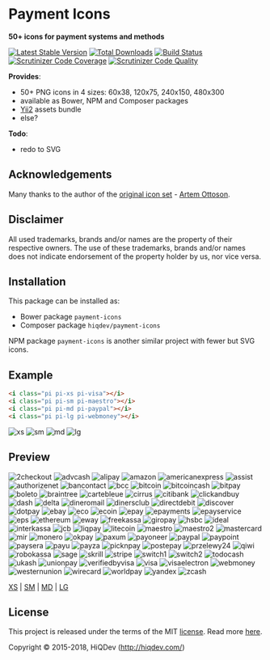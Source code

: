 # Payment Icons

**50+ icons for payment systems and methods**

[![Latest Stable Version](https://poser.pugx.org/hiqdev/payment-icons/v/stable)](https://packagist.org/packages/hiqdev/payment-icons)
[![Total Downloads](https://poser.pugx.org/hiqdev/payment-icons/downloads)](https://packagist.org/packages/hiqdev/payment-icons)
[![Build Status](https://img.shields.io/travis/hiqdev/payment-icons.svg)](https://travis-ci.org/hiqdev/payment-icons)
[![Scrutinizer Code Coverage](https://img.shields.io/scrutinizer/coverage/g/hiqdev/payment-icons.svg)](https://scrutinizer-ci.com/g/hiqdev/payment-icons/)
[![Scrutinizer Code Quality](https://img.shields.io/scrutinizer/g/hiqdev/payment-icons.svg)](https://scrutinizer-ci.com/g/hiqdev/payment-icons/)

**Provides**:

- 50+ PNG icons in 4 sizes: 60x38, 120x75, 240x150, 480x300
- available as Bower, NPM and Composer packages
- [Yii2](http://yiiframework.com) assets bundle
- else?

**Todo**:

- redo to SVG

## Acknowledgements

Many thanks to the author of the [original icon set](https://www.behance.net/gallery/11978553/50-FREE-Payment-system-icons) - [Artem Ottoson](https://www.behance.net/Ottoson).

## Disclaimer

All used trademarks, brands and/or names are the property of their respective owners.
The use of these trademarks, brands and/or names does not indicate endorsement
of the property holder by us, nor vice versa.

## Installation

This package can be installed as:

- Bower package `payment-icons`
- Composer package `hiqdev/payment-icons`

NPM package `payment-icons` is another similar project with fewer but SVG icons.

## Example

```html
<i class="pi pi-xs pi-visa"></i>
<i class="pi pi-sm pi-maestro"></i>
<i class="pi pi-md pi-paypal"></i>
<i class="pi pi-lg pi-webmoney"></i>
```

![xs](https://raw.githubusercontent.com/hiqdev/payment-icons/master/src/assets/png/xs/paypal.png)
![sm](https://raw.githubusercontent.com/hiqdev/payment-icons/master/src/assets/png/sm/webmoney.png)
![md](https://raw.githubusercontent.com/hiqdev/payment-icons/master/src/assets/png/md/maestro.png)
![lg](https://raw.githubusercontent.com/hiqdev/payment-icons/master/src/assets/png/lg/visa.png)

## Preview

![2checkout](https://raw.githubusercontent.com/hiqdev/payment-icons/master/src/assets/png/xs/2checkout.png)
![advcash](https://raw.githubusercontent.com/hiqdev/payment-icons/master/src/assets/png/xs/advcash.png)
![alipay](https://raw.githubusercontent.com/hiqdev/payment-icons/master/src/assets/png/xs/alipay.png)
![amazon](https://raw.githubusercontent.com/hiqdev/payment-icons/master/src/assets/png/xs/amazon.png)
![americanexpress](https://raw.githubusercontent.com/hiqdev/payment-icons/master/src/assets/png/xs/americanexpress.png)
![assist](https://raw.githubusercontent.com/hiqdev/payment-icons/master/src/assets/png/xs/assist.png)
![authorizenet](https://raw.githubusercontent.com/hiqdev/payment-icons/master/src/assets/png/xs/authorizenet.png)
![bancontact](https://raw.githubusercontent.com/hiqdev/payment-icons/master/src/assets/png/xs/bancontact.png)
![bcc](https://raw.githubusercontent.com/hiqdev/payment-icons/master/src/assets/png/xs/bcc.png)
![bitcoin](https://raw.githubusercontent.com/hiqdev/payment-icons/master/src/assets/png/xs/bitcoin.png)
![bitcoincash](https://raw.githubusercontent.com/hiqdev/payment-icons/master/src/assets/png/xs/bitcoincash.png)
![bitpay](https://raw.githubusercontent.com/hiqdev/payment-icons/master/src/assets/png/xs/bitpay.png)
![boleto](https://raw.githubusercontent.com/hiqdev/payment-icons/master/src/assets/png/xs/boleto.png)
![braintree](https://raw.githubusercontent.com/hiqdev/payment-icons/master/src/assets/png/xs/braintree.png)
![cartebleue](https://raw.githubusercontent.com/hiqdev/payment-icons/master/src/assets/png/xs/cartebleue.png)
![cirrus](https://raw.githubusercontent.com/hiqdev/payment-icons/master/src/assets/png/xs/cirrus.png)
![citibank](https://raw.githubusercontent.com/hiqdev/payment-icons/master/src/assets/png/xs/citibank.png)
![clickandbuy](https://raw.githubusercontent.com/hiqdev/payment-icons/master/src/assets/png/xs/clickandbuy.png)
![dash](https://raw.githubusercontent.com/hiqdev/payment-icons/master/src/assets/png/xs/dash.png)
![delta](https://raw.githubusercontent.com/hiqdev/payment-icons/master/src/assets/png/xs/delta.png)
![dineromail](https://raw.githubusercontent.com/hiqdev/payment-icons/master/src/assets/png/xs/dineromail.png)
![dinersclub](https://raw.githubusercontent.com/hiqdev/payment-icons/master/src/assets/png/xs/dinersclub.png)
![directdebit](https://raw.githubusercontent.com/hiqdev/payment-icons/master/src/assets/png/xs/directdebit.png)
![discover](https://raw.githubusercontent.com/hiqdev/payment-icons/master/src/assets/png/xs/discover.png)
![dotpay](https://raw.githubusercontent.com/hiqdev/payment-icons/master/src/assets/png/xs/dotpay.png)
![ebay](https://raw.githubusercontent.com/hiqdev/payment-icons/master/src/assets/png/xs/ebay.png)
![eco](https://raw.githubusercontent.com/hiqdev/payment-icons/master/src/assets/png/xs/eco.png)
![ecoin](https://raw.githubusercontent.com/hiqdev/payment-icons/master/src/assets/png/xs/ecoin.png)
![epay](https://raw.githubusercontent.com/hiqdev/payment-icons/master/src/assets/png/xs/epay.png)
![epayments](https://raw.githubusercontent.com/hiqdev/payment-icons/master/src/assets/png/xs/epayments.png)
![epayservice](https://raw.githubusercontent.com/hiqdev/payment-icons/master/src/assets/png/xs/epayservice.png)
![eps](https://raw.githubusercontent.com/hiqdev/payment-icons/master/src/assets/png/xs/eps.png)
![ethereum](https://raw.githubusercontent.com/hiqdev/payment-icons/master/src/assets/png/xs/ethereum.png)
![eway](https://raw.githubusercontent.com/hiqdev/payment-icons/master/src/assets/png/xs/eway.png)
![freekassa](https://raw.githubusercontent.com/hiqdev/payment-icons/master/src/assets/png/xs/freekassa.png)
![giropay](https://raw.githubusercontent.com/hiqdev/payment-icons/master/src/assets/png/xs/giropay.png)
![hsbc](https://raw.githubusercontent.com/hiqdev/payment-icons/master/src/assets/png/xs/hsbc.png)
![ideal](https://raw.githubusercontent.com/hiqdev/payment-icons/master/src/assets/png/xs/ideal.png)
![interkassa](https://raw.githubusercontent.com/hiqdev/payment-icons/master/src/assets/png/xs/interkassa.png)
![jcb](https://raw.githubusercontent.com/hiqdev/payment-icons/master/src/assets/png/xs/jcb.png)
![liqpay](https://raw.githubusercontent.com/hiqdev/payment-icons/master/src/assets/png/xs/liqpay.png)
![litecoin](https://raw.githubusercontent.com/hiqdev/payment-icons/master/src/assets/png/xs/litecoin.png)
![maestro](https://raw.githubusercontent.com/hiqdev/payment-icons/master/src/assets/png/xs/maestro.png)
![maestro2](https://raw.githubusercontent.com/hiqdev/payment-icons/master/src/assets/png/xs/maestro2.png)
![mastercard](https://raw.githubusercontent.com/hiqdev/payment-icons/master/src/assets/png/xs/mastercard.png)
![mir](https://raw.githubusercontent.com/hiqdev/payment-icons/master/src/assets/png/xs/mir.png)
![monero](https://raw.githubusercontent.com/hiqdev/payment-icons/master/src/assets/png/xs/monero.png)
![okpay](https://raw.githubusercontent.com/hiqdev/payment-icons/master/src/assets/png/xs/okpay.png)
![paxum](https://raw.githubusercontent.com/hiqdev/payment-icons/master/src/assets/png/xs/paxum.png)
![payoneer](https://raw.githubusercontent.com/hiqdev/payment-icons/master/src/assets/png/xs/payoneer.png)
![paypal](https://raw.githubusercontent.com/hiqdev/payment-icons/master/src/assets/png/xs/paypal.png)
![paypoint](https://raw.githubusercontent.com/hiqdev/payment-icons/master/src/assets/png/xs/paypoint.png)
![paysera](https://raw.githubusercontent.com/hiqdev/payment-icons/master/src/assets/png/xs/paysera.png)
![payu](https://raw.githubusercontent.com/hiqdev/payment-icons/master/src/assets/png/xs/payu.png)
![payza](https://raw.githubusercontent.com/hiqdev/payment-icons/master/src/assets/png/xs/payza.png)
![picknpay](https://raw.githubusercontent.com/hiqdev/payment-icons/master/src/assets/png/xs/picknpay.png)
![postepay](https://raw.githubusercontent.com/hiqdev/payment-icons/master/src/assets/png/xs/postepay.png)
![przelewy24](https://raw.githubusercontent.com/hiqdev/payment-icons/master/src/assets/png/xs/przelewy24.png)
![qiwi](https://raw.githubusercontent.com/hiqdev/payment-icons/master/src/assets/png/xs/qiwi.png)
![robokassa](https://raw.githubusercontent.com/hiqdev/payment-icons/master/src/assets/png/xs/robokassa.png)
![sage](https://raw.githubusercontent.com/hiqdev/payment-icons/master/src/assets/png/xs/sage.png)
![skrill](https://raw.githubusercontent.com/hiqdev/payment-icons/master/src/assets/png/xs/skrill.png)
![stripe](https://raw.githubusercontent.com/hiqdev/payment-icons/master/src/assets/png/xs/stripe.png)
![switch1](https://raw.githubusercontent.com/hiqdev/payment-icons/master/src/assets/png/xs/switch1.png)
![switch2](https://raw.githubusercontent.com/hiqdev/payment-icons/master/src/assets/png/xs/switch2.png)
![todocash](https://raw.githubusercontent.com/hiqdev/payment-icons/master/src/assets/png/xs/todocash.png)
![ukash](https://raw.githubusercontent.com/hiqdev/payment-icons/master/src/assets/png/xs/ukash.png)
![unionpay](https://raw.githubusercontent.com/hiqdev/payment-icons/master/src/assets/png/xs/unionpay.png)
![verifiedbyvisa](https://raw.githubusercontent.com/hiqdev/payment-icons/master/src/assets/png/xs/verifiedbyvisa.png)
![visa](https://raw.githubusercontent.com/hiqdev/payment-icons/master/src/assets/png/xs/visa.png)
![visaelectron](https://raw.githubusercontent.com/hiqdev/payment-icons/master/src/assets/png/xs/visaelectron.png)
![webmoney](https://raw.githubusercontent.com/hiqdev/payment-icons/master/src/assets/png/xs/webmoney.png)
![westernunion](https://raw.githubusercontent.com/hiqdev/payment-icons/master/src/assets/png/xs/westernunion.png)
![wirecard](https://raw.githubusercontent.com/hiqdev/payment-icons/master/src/assets/png/xs/wirecard.png)
![worldpay](https://raw.githubusercontent.com/hiqdev/payment-icons/master/src/assets/png/xs/worldpay.png)
![yandex](https://raw.githubusercontent.com/hiqdev/payment-icons/master/src/assets/png/xs/yandex.png)
![zcash](https://raw.githubusercontent.com/hiqdev/payment-icons/master/src/assets/png/xs/zcash.png)

[XS](docs/PreviewXS.md) | [SM](docs/PreviewSM.md) | [MD](docs/PreviewMD.md) | [LG](docs/PreviewLG.md)

## License

This project is released under the terms of the MIT [license](LICENSE).
Read more [here](http://choosealicense.com/licenses/mit).

Copyright © 2015-2018, HiQDev (http://hiqdev.com/)
